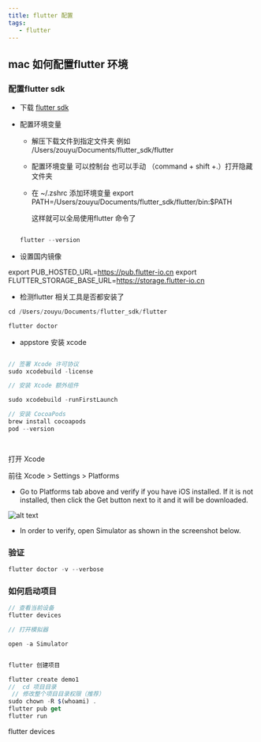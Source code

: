 ```yaml
---
title: flutter 配置
tags:
   - flutter
---
```



## mac 如何配置flutter 环境


### 配置flutter sdk


- 下载 [flutter sdk](https://docs.flutter.dev/install/archive#stable-channel)
- 配置环境变量
   - 解压下载文件到指定文件夹 例如 /Users/zouyu/Documents/flutter_sdk/flutter
   - 配置环境变量 可以控制台 也可以手动 （command + shift +.）打开隐藏文件夹
   - 在 ~/.zshrc 添加环境变量 
     export PATH=/Users/zouyu/Documents/flutter_sdk/flutter/bin:$PATH

     这样就可以全局使用flutter 命令了

    ```js

    flutter --version

    ```
- 设置国内镜像
  
export PUB_HOSTED_URL=https://pub.flutter-io.cn
export FLUTTER_STORAGE_BASE_URL=https://storage.flutter-io.cn

- 检测flutter 相关工具是否都安装了
```js
cd /Users/zouyu/Documents/flutter_sdk/flutter

flutter doctor


```

- appstore 安装 xcode
```js

// 签署 Xcode 许可协议
sudo xcodebuild -license

// 安装 Xcode 额外组件

sudo xcodebuild -runFirstLaunch

// 安装 CocoaPods
brew install cocoapods
pod --version




```

打开 Xcode

前往 Xcode > Settings > Platforms

- Go to Platforms tab above and verify if you have iOS installed. If it is not installed, then click the Get button next to it and it will be downloaded.

![alt text](./img/image.png)

- In order to verify, open Simulator as shown in the screenshot below.








### 验证

```js
flutter doctor -v --verbose

```
### 如何启动项目
```js
// 查看当前设备
flutter devices

// 打开模拟器 

open -a Simulator


flutter 创建项目

flutter create demo1
//  cd 项目目录
 // 修改整个项目目录权限（推荐）
sudo chown -R $(whoami) .
flutter pub get
flutter run
```






flutter devices
